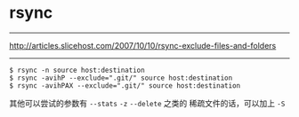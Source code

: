 # rsync

---

http://articles.slicehost.com/2007/10/10/rsync-exclude-files-and-folders

---

```
$ rsync -n source host:destination
$ rsync -avihP --exclude=".git/" source host:destination
$ rsync -avihPAX --exclude=".git/" source host:destination
```

其他可以尝试的参数有 `--stats` `-z` `--delete` 之类的
稀疏文件的话，可以加上 `-S`
